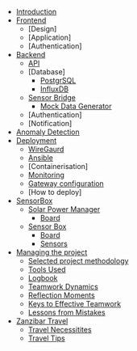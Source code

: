 * [Introduction](introduction.md)
* [Frontend](frontend/README.md)
  * [Design]
  * [Application]
  * [Authentication]
* [Backend](backend/README.md)
  * [API](backend/api-readme.md)
  * [Database]
    * [PostgrSQL](backend/database/postgres.md)
    * [InfluxDB](backend/database/influx.md)
  * [Sensor Bridge](backend/sensor-bridge/README.md)
    * [Mock Data Generator](backend/sensor-bridge/mock-data-generator.md)
  * [Authentication]
  * [Notification]
* [Anomaly Detection](anomaly-detection/README.md)
* [Deployment](deployment/README.md)
  * [WireGaurd](deployment/wireguard.md)
  * [Ansible](deployment/ansible.md)
  * [Containerisation]
  * [Monitoring](deployment/monitoring.md)
  * [Gateway configuration](deployment/gateway.md)
  * [How to deploy]
* [SensorBox](sensorbox/README.md)
  * [Solar Power Manager](sensorbox/solar-power-manager/README.md)
    * [Board](sensorbox/solar-power-manager/board/README.md)
  * [Sensor Box](sensorbox/sensor-box/README.md)
    * [Board](sensorbox/sensor-box/board/README.md)
    * [Sensors](sensorbox/sensor-box/sensors/README.md)
* [Managing the project](project-methodology/README.md)
  * [Selected project methodology](project-methodology/selected-methodology.md)
  * [Tools Used](project-methodology/tools-used.md)
  * [Logbook](project-methodology/logbook.md)
  * [Teamwork Dynamics](project-methodology/teamwork-dynamics.md)
  * [Reflection Moments](project-methodology/reflection-moments.md)
  * [Keys to Effective Teamwork](project-methodology/effective-teamwork.md)
  * [Lessons from Mistakes](project-methodology/lessons-learned.md)
* [Zanzibar Travel](travel/README.md)
  * [Travel Necessitites](travel/travel-necessities.md)
  * [Travel Tips](travel/travel-tips.md)

